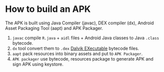 # How to build an APK

The APK is built using Java Compiler (javac), DEX compiler (dx), Android Asset Packaging Tool (aapt) and APK Packager.

1. `javac` compile `R.java` + `aidl` files + Android Java classes to Java `.class` bytecode. 
2. `dx` tool convert them to `.dex` [Dalvik EXecutable](https://stackoverflow.com/questions/7750448/what-are-dex-files-in-android) bytecode files. 
3. `aapt` pack resources into binary assets and put to `APK Packager`. 
4. `APK packager` use bytecode, resources package to generate APK and sign APK using keystore.